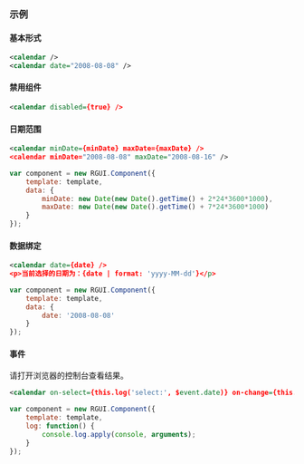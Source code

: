 ### 示例
#### 基本形式

<div class="m-example"></div>

```xml
<calendar />
<calendar date="2008-08-08" />
```

#### 禁用组件

<div class="m-example"></div>

```xml
<calendar disabled={true} />
```

#### 日期范围

<div class="m-example"></div>

```xml
<calendar minDate={minDate} maxDate={maxDate} />
<calendar minDate="2008-08-08" maxDate="2008-08-16" />
```

```javascript
var component = new RGUI.Component({
    template: template,
    data: {
        minDate: new Date(new Date().getTime() + 2*24*3600*1000),
        maxDate: new Date(new Date().getTime() + 7*24*3600*1000)
    }
});
```

#### 数据绑定

<div class="m-example"></div>

```xml
<calendar date={date} />
<p>当前选择的日期为：{date | format: 'yyyy-MM-dd'}</p>
```

```javascript
var component = new RGUI.Component({
    template: template,
    data: {
        date: '2008-08-08'
    }
});
```

#### 事件

请打开浏览器的控制台查看结果。

<div class="m-example"></div>

```xml
<calendar on-select={this.log('select:', $event.date)} on-change={this.log('change:', $event.date)} />
```

```javascript
var component = new RGUI.Component({
    template: template,
    log: function() {
        console.log.apply(console, arguments);
    }
});
```